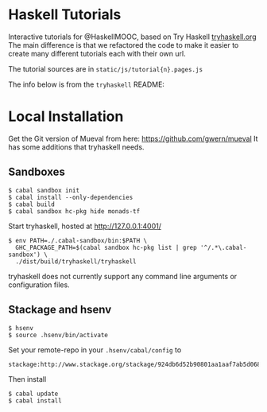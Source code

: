 Haskell Tutorials
=====

Interactive tutorials for @HaskellMOOC, based on Try Haskell [tryhaskell.org](http://tryhaskell.org/)
The main difference is that we refactored the code to make it easier to create many different tutorials each with their own url.

The tutorial sources are in `static/js/tutorial{n}.pages.js`

The info below is from the `tryhaskell` README:

Local Installation
=====

Get the Git version of Mueval from here:
https://github.com/gwern/mueval It has some additions that tryhaskell needs.

## Sandboxes

```
$ cabal sandbox init
$ cabal install --only-dependencies
$ cabal build
$ cabal sandbox hc-pkg hide monads-tf
```

Start tryhaskell, hosted at http://127.0.0.1:4001/
```
$ env PATH=./.cabal-sandbox/bin:$PATH \
  GHC_PACKAGE_PATH=$(cabal sandbox hc-pkg list | grep '^/.*\.cabal-sandbox') \
  ./dist/build/tryhaskell/tryhaskell
```

tryhaskell does not currently support any command line arguments
or configuration files.

## Stackage and hsenv

    $ hsenv
    $ source .hsenv/bin/activate

Set your remote-repo in your `.hsenv/cabal/config` to

    stackage:http://www.stackage.org/stackage/924db6d52b90801aa1aaf7ab5d0686720d5b3964

Then install

    $ cabal update
    $ cabal install
